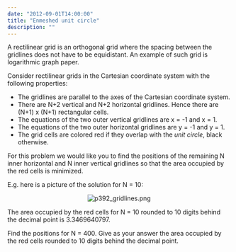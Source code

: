 ```yaml
---
date: "2012-09-01T14:00:00"
title: "Enmeshed unit circle"
description: ""
---
```


<p>
A rectilinear grid is an orthogonal grid where the spacing between the gridlines does not have to be equidistant.
An example of such grid is logarithmic graph paper.
</p>
<p>
Consider rectilinear grids in the Cartesian coordinate system with the following properties:</p><ul><li>The gridlines are parallel to the axes of the Cartesian coordinate system.</li><li>There are N+2 vertical and N+2 horizontal gridlines. Hence there are (N+1) x (N+1) rectangular cells.</li><li>The equations of the two outer vertical gridlines are x = -1 and x = 1.</li><li>The equations of the two outer horizontal gridlines are y = -1 and y = 1.</li><li>The grid cells are colored red if they overlap with the <dfn title="The unit circle is the circle that has radius 1 and is centered at the origin">unit circle</dfn>, black otherwise.</li></ul>For this problem we would like you to find the positions of the remaining N inner horizontal and N inner vertical gridlines so that the area occupied by the red cells is minimized.

<p>
E.g. here is a picture of the solution for N = 10:
</p><p align="center">
<img alt="p392_gridlines.png" src="/images/p392_gridlines.png"/></p>


The area occupied by the red cells for N = 10 rounded to 10 digits behind the decimal point is 3.3469640797.

<p>
Find the positions for N = 400. 
Give as your answer the area occupied by the red cells rounded to 10 digits behind the decimal point.
</p>

